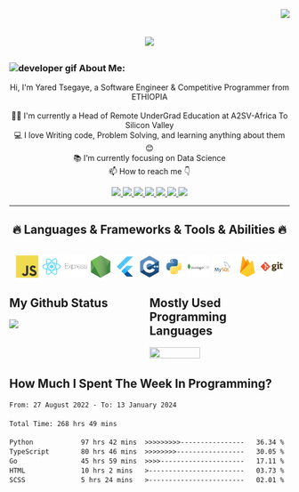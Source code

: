 <a href="https://visitorbadge.io/status?path=https%3A%2F%2Fgithub.com%2FYared-betsega%2FYared-betsega">
  <img align="right" src="https://api.visitorbadge.io/api/visitors?path=https%3A%2F%2Fgithub.com%2FYared-betsega%2FYared-betsega&countColor=%23263759" />
</a>

<h1 align="center">
  <a href="https://git.io/typing-svg">
    <img src="https://readme-typing-svg.herokuapp.com/?lines=This+is+Yared+Tsegaye;Nice+to+meet+you+%F0%9F%91%8B&center=true&size=30">
  </a>
</h1>

###  <img src="/images/Developer.gif" alt="developer gif"  height="45px">  About Me:
<p align="center">
  Hi, I'm Yared Tsegaye, a Software Engineer & Competitive Programmer from ETHIOPIA
  <br>
  <br>
  👨‍🎓 I'm currently a Head of Remote UnderGrad Education at A2SV-Africa To Silicon Valley
  <br>
  💻 I love Writing code, Problem Solving, and learning anything about them 😊
  <br>
  📚 I’m currently focusing on Data Science 
  <br>
  📫 How to reach me 👇
</p>
<p align="center"> 
  <a href="https://www.linkedin.com/in/yared-tsegaye-63b961201/">
    <img src="https://img.shields.io/badge/linkedin-%230077B5.svg?&style=for-the-badge&logo=linkedin&logoColor=white" height=23>
  </a> 
  <a href="mailto:yaredtsegaye120@gmail.com">
    <img src="https://img.shields.io/badge/Gmail-D14836?style=for-the-badge&logo=gmail&logoColor=white" height=23>
  </a> 
  <a href="https://website-q4a65n2r0-yaredtsegaye120-gmailcom.vercel.app/">
    <img src="https://img.shields.io/badge/portfolio-%234566B5.svg?&style=for-the-badge&logo=codeforces&logoColor=white" height=23>
  </a>
  <a href="http://wa.me//251982985676">
    <img src="https://img.shields.io/badge/WhatsApp-25D366?style=for-the-badge&logo=whatsapp&logoColor=white" height=23>
  </a> 
  <a href="https://t.me/yared_tsega">
    <img src="https://img.shields.io/badge/Telegram-2CA5E0?style=for-the-badge&logo=telegram&logoColor=white" height=23>
  </a>  
  <a href="https://leetcode.com/Yared_betsega/">
    <img src="https://img.shields.io/badge/LeetCode-FFA116?style=for-the-badge&logo=leetcode&logoColor=white" height=23>
  </a>
  <a href="https://codeforces.com/profile/yaredtsegaye">
    <img src="https://img.shields.io/badge/codeforces-%234566B5.svg?&style=for-the-badge&logo=codeforces&logoColor=white" height=23>
  </a>
</p>

<hr>

<h2 align="center">🔥 Languages & Frameworks & Tools & Abilities 🔥</h2><br>
<div align="center">
  <code><img height="40" src="https://raw.githubusercontent.com/github/explore/80688e429a7d4ef2fca1e82350fe8e3517d3494d/topics/javascript/javascript.png" alt="JavaScript"></code>
  <code><img height="40" src="https://raw.githubusercontent.com/github/explore/80688e429a7d4ef2fca1e82350fe8e3517d3494d/topics/react/react.png"></code>
  <code><img height="40" src="https://raw.githubusercontent.com/github/explore/5c058a388828bb5fde0bcafd4bc867b5bb3f26f3/topics/express/express.png"></code>
  <code><img height="40" src="https://raw.githubusercontent.com/github/explore/80688e429a7d4ef2fca1e82350fe8e3517d3494d/topics/nodejs/nodejs.png"></code>
  <code><img height="40" src="https://raw.githubusercontent.com/github/explore/80688e429a7d4ef2fca1e82350fe8e3517d3494d/topics/flutter/flutter.png"></code>
  <code><img height="40" src="https://raw.githubusercontent.com/github/explore/80688e429a7d4ef2fca1e82350fe8e3517d3494d/topics/cpp/cpp.png"></code>
  <code><img height="40" src="https://raw.githubusercontent.com/github/explore/80688e429a7d4ef2fca1e82350fe8e3517d3494d/topics/python/python.png"></code>
  <code><img height="40" src="https://raw.githubusercontent.com/github/explore/80688e429a7d4ef2fca1e82350fe8e3517d3494d/topics/mongodb/mongodb.png"></code>
  <code><img height="40" src="https://raw.githubusercontent.com/github/explore/80688e429a7d4ef2fca1e82350fe8e3517d3494d/topics/mysql/mysql.png"></code>
  <code><img height="40" src="https://raw.githubusercontent.com/github/explore/80688e429a7d4ef2fca1e82350fe8e3517d3494d/topics/firebase/firebase.png"></code>
  <code><img height="40" src="https://raw.githubusercontent.com/github/explore/80688e429a7d4ef2fca1e82350fe8e3517d3494d/topics/git/git.png"></code>
</div>

<div style="width:100%; overflow:auto;">
<div style="width:50%; float:left;">
<h2>My Github Status</h2>
<img src="https://github-readme-stats.vercel.app/api?username=Yared-betsega&&show_icons=true&title_color=ffffff&icon_color=bb2acf&text_color=daf7dc&bg_color=151515" />
</div>
<div style="width:50%; float:right;">
<h2>Mostly Used Programming Languages</h2>
<img src="https://wakatime.com/share/@yared/2ea83f02-29da-45b1-ac83-e77e61ce9fc0.svg" width="60%" height="20%" />
</div>
</div>

<h2>How Much I Spent The Week In Programming?</h2>
<!--START_SECTION:waka-->

```txt
From: 27 August 2022 - To: 13 January 2024

Total Time: 268 hrs 49 mins

Python            97 hrs 42 mins  >>>>>>>>>----------------   36.34 %
TypeScript        80 hrs 46 mins  >>>>>>>>-----------------   30.05 %
Go                45 hrs 59 mins  >>>>---------------------   17.11 %
HTML              10 hrs 2 mins   >------------------------   03.73 %
SCSS              5 hrs 24 mins   >------------------------   02.01 %
```

<!--END_SECTION:waka-->
